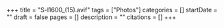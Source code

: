 +++
title = "S-l1600_(15).avif"
tags = ["Photos"]
categories = []
startDate = ""
draft = false
pages = []
description = ""
citations = []
+++
